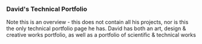 
### David's Technical Portfolio

Note this is an overview - this does not contain all his projects, nor is this the only technical portfolio page he has.
David has both an art, design & creative works portfolio, as well as a portfolio of scientific & technical works
